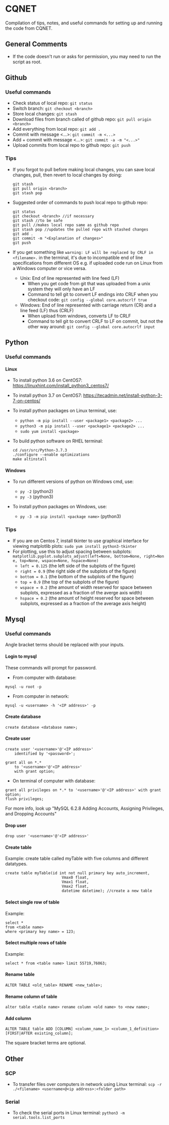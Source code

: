 # CQNET
Compilation of tips, notes, and useful commands for setting up and running the code from CQNET.

## General Comments
* If the code doesn't run or asks for permission, you may need to run the script as root.

## Github
### Useful commands
* Check status of local repo: `git status`
* Switch branch: `git checkout <branch>`
* Store local changes: `git stash`
* Download files from branch called <branch> of github repo: `git pull origin <branch>`
* Add everything from local repo: `git add .`
* Commit with message <...>: `git commit -m <...>`
* Add + commit with message <...>: `git commit -a -m "<...>"`
* Upload commits from local repo to github repo: `git push`

### Tips
* If you forgot to pull before making local changes, you can save local changes, pull,
then revert to local changes by doing:
	```
	git stash
	git pull origin <branch>
	git stash pop
	```
* Suggested order of commands to push local repo to github repo:
	```
	git status
	git checkout <branch> //if necessary
	git stash //to be safe
	git pull //makes local repo same as github repo
	git stash pop //updates the pulled repo with stashed changes
	git add .
	git commit -m "<Explanation of changes>"
	git push
	```

* If you get something like `warning: LF will be replaced by CRLF in <filename>.` in the terminal,
it's due to incompatible end of line specifications from different OS e.g. if uploaded code run on Linux
from a Windows computer or vice versa.
  - Unix: End of line represented with line feed (LF)
    - When you get code from git that was uploaded from a unix system they will only have an LF
    - Command to tell git to convert LF endings into CRLF
    when you checkout code: `git config --global core.autocrlf true`
  - Windows: End of line represented with carriage return (CR) and a line feed (LF) thus (CRLF)
    - When upload from windows, converts LF to CRLF
    - Command to tell git to convert CRLF to LF on commit,
    but not the other way around: `git config --global core.autocrlf input`


## Python
### Useful commands
#### Linux
* To install python 3.6 on CentOS7: https://linuxhint.com/install_python3_centos7/
* To install python 3.7 on CentOS7: https://tecadmin.net/install-python-3-7-on-centos/

* To install python packages on Linux terminal, use:
	- `python -m pip install --user <package1> <package2> ...`
	- `python3 -m pip install --user <package1> <package2> ...`
	- `sudo yum install <package>`

* To build python software on RHEL terminal:
	```
	cd /usr/src/Python-3.7.3
	./configure --enable optimizations
	make altinstall
	```

#### Windows
* To run different versions of python on Windows cmd, use:
	* `py -2` (python2)
	* `py -3` (python3)

* To install python packages on Windows, use:
	- `py -3 -m pip install <package name>` (python3)

### Tips
* If you are on Centos 7, install tkinter to use graphical interface for viewing matplotlib plots:
`sudo yum install python3-tkinter`
* For plotting, use this to adjust spacing between subplots: `matplotlib.pyplot.subplots_adjust(left=None, bottom=None, right=None, top=None, wspace=None, hspace=None)`
	- `left = 0.125` (the left side of the subplots of the figure)
	- `right = 0.9`  (the right side of the subplots of the figure)
	- `bottom = 0.1` (the bottom of the subplots of the figure)
	- `top = 0.9` (the top of the subplots of the figure)
	- `wspace = 0.2` (the amount of width reserved for space between subplots, expressed as a fraction of the averge axis width)
	- `hspace = 0.2` (the amount of height reserved for space between subplots, expressed as a fraction of the average axis height)

## Mysql
### Useful commands

Angle bracket terms should be replaced with your inputs.

#### Login to mysql
These commands will prompt for password.

* From computer with database:
```
mysql -u root -p
```

* From computer in network:
```
mysql -u <username> -h '<IP address>' -p
```


#### Create database
```create database <database name>;```

#### Create user
```
create user '<username>'@'<IP address>'
	identified by '<password>';

grant all on *.*
	to '<username>'@'<IP address>'  
	with grant option;
```
* On terminal of computer with database:

```
grant all privileges on *.* to '<username>'@'<IP address>' with grant option;
flush privileges;
```

For more info, look up "MySQL 6.2.8 Adding Accounts, Assigning Privileges, and Dropping Accounts"
#### Drop user

```
drop user '<username>'@'<IP address>'
```


#### Create table
Example: create table called myTable with five columns and different datatypes.

```
create table myTable(id int not null primary key auto_increment,
                         Vmax0 float,
                         Vmax1 float,
                         Vmax2 float,
                         datetime datetime); //create a new table
```

#### Select single row of table
Example:

```
select *
from <table name>
where <primary key name> = 123;
```


#### Select multiple rows of table
Example:

```
select * from <table name> limit 55719,76063;
```

#### Rename table
```
ALTER TABLE <old_table> RENAME <new_table>;
```


#### Rename column of table

```
alter table <table name> rename column <old name> to <new name>;
```

#### Add column

```
ALTER TABLE table ADD [COLUMN] <column_name_1> <column_1_definition> [FIRST|AFTER existing_column];
```
The square bracket terms are optional.

## Other
### SCP
* To transfer files over computers in network using Linux terminal: `scp -r ./<filename> <username>@<ip address>:<folder path>`
### Serial
* To check the serial ports in Linux terminal: `python3 -m serial.tools.list_ports`
